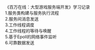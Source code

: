 《百万在线：大型游戏服务端开发》学习记录<br>
1.服务类构建与服务执行流程<br>
2.服务间消息发送<br>
3.工作线程调度<br>
4.工作线程的等待与唤醒<br>
5.基于Epoll的网络事件监听<br>
6.可靠数据发送<br>